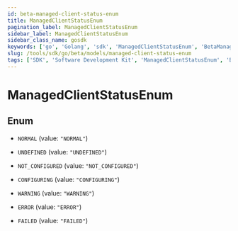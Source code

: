 ```yaml
---
id: beta-managed-client-status-enum
title: ManagedClientStatusEnum
pagination_label: ManagedClientStatusEnum
sidebar_label: ManagedClientStatusEnum
sidebar_class_name: gosdk
keywords: ['go', 'Golang', 'sdk', 'ManagedClientStatusEnum', 'BetaManagedClientStatusEnum'] 
slug: /tools/sdk/go/beta/models/managed-client-status-enum
tags: ['SDK', 'Software Development Kit', 'ManagedClientStatusEnum', 'BetaManagedClientStatusEnum']
---
```


# ManagedClientStatusEnum

## Enum


* `NORMAL` (value: `"NORMAL"`)

* `UNDEFINED` (value: `"UNDEFINED"`)

* `NOT_CONFIGURED` (value: `"NOT_CONFIGURED"`)

* `CONFIGURING` (value: `"CONFIGURING"`)

* `WARNING` (value: `"WARNING"`)

* `ERROR` (value: `"ERROR"`)

* `FAILED` (value: `"FAILED"`)


